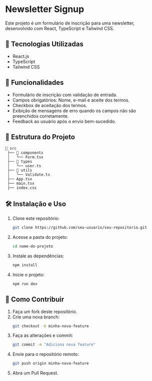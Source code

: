 # Newsletter Signup

Este projeto é um formulário de inscrição para uma newsletter, desenvolvido com React, TypeScript e Tailwind CSS.

## 🚀 Tecnologias Utilizadas

- React.js
- TypeScript
- Tailwind CSS

## 📌 Funcionalidades

- Formulário de inscrição com validação de entrada.
- Campos obrigatórios: Nome, e-mail e aceite dos termos.
- Checkbox de aceitação dos termos.
- Exibição de mensagens de erro quando os campos não são preenchidos corretamente.
- Feedback ao usuário após o envio bem-sucedido.

## 📂 Estrutura do Projeto

```
📁 src
 ├── 📁 components
 │   └── Form.tsx
 ├── 📁 types
 │   └── user.ts
 ├── 📁 utils
 │   └── Validate.ts
 ├── App.tsx
 ├── main.tsx
 ├── index.css
```

## 🛠️ Instalação e Uso

1. Clone este repositório:
   ```sh
   git clone https://github.com/seu-usuario/seu-repositorio.git
   ```
2. Acesse a pasta do projeto:
   ```sh
   cd nome-do-projeto
   ```
3. Instale as dependências:
   ```sh
   npm install
   ```
4. Inicie o projeto:
   ```sh
   npm run dev
   ```

## 🔗 Como Contribuir

1. Faça um fork deste repositório.
2. Crie uma nova branch:
   ```sh
   git checkout -b minha-nova-feature
   ```
3. Faça as alterações e commit:
   ```sh
   git commit -m "Adiciona nova feature"
   ```
4. Envie para o repositório remoto:
   ```sh
   git push origin minha-nova-feature
   ```
5. Abra um Pull Request.
